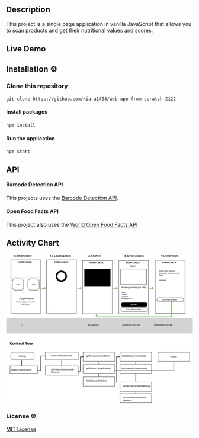 ## Description
<!-- ☝️ replace this description with a description of your own work -->
This project is a single page application in vanilla JavaScript that allows you to scan products and get their nutritional values and scores.

## Live Demo
<!-- Add a nice poster image here at the end of the week, showing off your shiny frontend 📸 -->

## Installation ⚙️

### Clone this repository
```
git clone https://github.com/kiara1404/web-app-from-scratch-2122
```

#### Install packages
```
npm install
```

#### Run the application
```
npm start
```

<!-- ...but how does one use this project? What are its features 🤔 -->

## API
#### Barcode Detection API
This projects uses the [Barcode Detection API](https://developer.mozilla.org/en-US/docs/Web/API/Barcode_Detection_API).

#### Open Food Facts API
This project also uses the [World Open Food Facts API](https://world.openfoodfacts.org/data)
<!-- Maybe a checklist of done stuff and stuff still on your wishlist? ✅ -->

## Activity Chart
![](https://github.com/kiara1404/food-check/blob/main/img/activity-chartv2.0.png?raw=true)
### License ©
[MIT License](https://github.com/kiara1404/web-app-from-scratch-2122/blob/main/LICENSE)
<!-- How about a license here? 📜 (or is it a licence?) 🤷 -->
